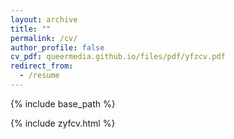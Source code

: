 ```yaml
---
layout: archive
title: ""
permalink: /cv/
author_profile: false
cv_pdf: queermedia.github.io/files/pdf/yfzcv.pdf
redirect_from: 
  - /resume
---
```


{% include base_path %}

<html>
    <head>
        <title>Embedded HTML</title>
    </head>
    <body>
        {% include zyfcv.html %}
    </body>
</html>
